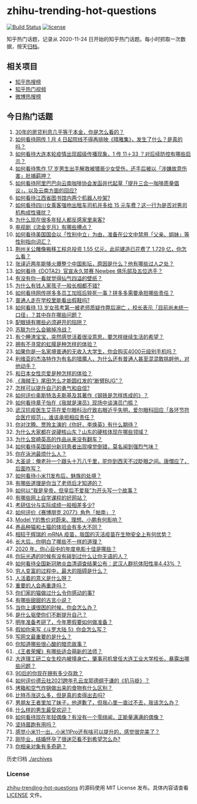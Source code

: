# zhihu-trending-hot-questions

[![Build Status](https://github.com/justjavac/zhihu-trending-hot-questions/workflows/ci/badge.svg?branch=master)](https://github.com/justjavac/zhihu-trending-hot-questions/actions)
[![license](https://img.shields.io/github/license/justjavac/zhihu-trending-hot-questions)](https://github.com/justjavac/zhihu-trending-hot-questions/blob/master/LICENSE)

知乎热门话题，记录从 2020-11-24 日开始的知乎热门话题。每小时抓取一次数据，按天[归档](./archives)。

## 相关项目

- [知乎热搜榜](https://github.com/justjavac/zhihu-trending-top-search)
- [知乎热门视频](https://github.com/justjavac/zhihu-trending-hot-video)
- [微博热搜榜](https://github.com/justjavac/weibo-trending-hot-search)

## 今日热门话题

<!-- BEGIN -->
<!-- 最后更新时间 Mon Jan 04 2021 08:14:45 GMT+0800 (CST) -->
1. [30年的房贷利息几乎等于本金，你是怎么看的？](https://www.zhihu.com/question/369020757)
1. [如何看待网传 1 月 4 日起院线不得再排映《晴雅集》，发生了什么？是真的吗？](https://www.zhihu.com/question/437579196)
1. [如何看待大连本轮疫情出现超级传播现象，1 传 11＋33 ？对后续防控有哪些启示？](https://www.zhihu.com/question/437705970)
1. [如何看待焦作 17 岁男生出手解救被猥亵少女受伤，还手后被以「涉嫌故意伤害」批捕羁押？](https://www.zhihu.com/question/437161836)
1. [如何看待阿里巴巴向云南咖啡协会发函并代起草「提升三合一咖啡质量倡议」，以及云南方面的回应?](https://www.zhihu.com/question/437565923)
1. [如何看待江西省图书馆内两个机器人吵架?](https://www.zhihu.com/question/437335064)
1. [如何看待四川女乘客强吻出租车司机并多给 15 元车费？这一行为是否对男司机构成性骚扰？](https://www.zhihu.com/question/437649690)
1. [为什么现在很多年轻人都反感家里来客?](https://www.zhihu.com/question/337487629)
1. [电视剧《流金岁月》有哪些槽点？](https://www.zhihu.com/question/436822594)
1. [如何看待美国国会以「性别中立」为由，准备在公文中禁用「父亲、姐妹」等性别指向词汇？](https://www.zhihu.com/question/437699647)
1. [荆州关公雕像搬移工程总投资 1.55 亿元，此前建造已花费了 1.729 亿，你怎么看？](https://www.zhihu.com/question/437144279)
1. [张译近两年能够火爆整个中国影坛，原因是什么？他有哪些过人之处？](https://www.zhihu.com/question/433569117)
1. [如何看待《DOTA2》官宣永久禁赛 Newbee 俱乐部及五位选手？](https://www.zhihu.com/question/437683540)
1. [有没有你一看就觉得仙气四溢的壁纸？](https://www.zhihu.com/question/310693259)
1. [为什么有钱人家孩子一般长相都不错?](https://www.zhihu.com/question/432161909)
1. [如何看待网传拼多多员工加班后猝死一事？拼多多需要承担哪些责任？](https://www.zhihu.com/question/437702180)
1. [普通人走在学校里能看出假鞋吗?](https://www.zhihu.com/question/436551907)
1. [如何看待 13 岁女孩考第一被老师质疑作弊后溺亡 ，校长表示「目前尚未统一口径」？其中存在哪些问题？](https://www.zhihu.com/question/437682443)
1. [配眼镜有哪些必须避开的陷阱？](https://www.zhihu.com/question/20123451)
1. [苏联为什么会输掉冷战？](https://www.zhihu.com/question/434205449)
1. [有个睡渣宝宝，突然感觉活着很没意思，要怎样继续生活的希望？](https://www.zhihu.com/question/429845889)
1. [拥有不寻常的虹膜是种怎样的体验？](https://www.zhihu.com/question/55606095)
1. [如果你是一名家境普通的无收入大学生，你会购买4000元级别手机吗？](https://www.zhihu.com/question/437370731)
1. [利维亚的杰洛特作为有名的猎魔人，为什么还有普通人甚至混混敢挑衅他，对他动手？](https://www.zhihu.com/question/437451519)
1. [和日本女性恋爱是种怎样的体验？](https://www.zhihu.com/question/33957186)
1. [《海贼王》尾田怎么才能圆红发的“断臂BUG”？](https://www.zhihu.com/question/429841145)
1. [怎样可以提升自己的勇气和自信?](https://www.zhihu.com/question/431101585)
1. [如何评价奥斯特洛夫斯基及其著作《钢铁是怎样炼成的》？](https://www.zhihu.com/question/38756972)
1. [如何看待章子怡在《我就是演员》现场中谈演员门槛？](https://www.zhihu.com/question/437596737)
1. [武汉抗疫医生艾芬在爱尔眼科治疗致右眼近乎失明，爱尔眼科回应「各环节符合医疗规范」，谁该承担相应责任？](https://www.zhihu.com/question/437443568)
1. [你对沈腾、贾玲主演的《你好，李焕英》有什么期待？](https://www.zhihu.com/question/427903873)
1. [为什么大家都在说硬核山东？山东的硬核体现在哪些领域？](https://www.zhihu.com/question/389240700)
1. [为什么宫崎英高的作品从来没有翻车？](https://www.zhihu.com/question/435286787)
1. [如何看待英国部分新冠患者出现嗅觉倒错，莫名闻到强烈气味？](https://www.zhihu.com/question/436891750)
1. [你在泳池最烦什么人？](https://www.zhihu.com/question/337490592)
1. [大圣说：俺老孙一个跟头十万八千里，驼你到西天不过眨眼之间。唐僧应了，后面咋写？](https://www.zhihu.com/question/435068407)
1. [如何看待小米11发布后，魅族的处境？](https://www.zhihu.com/question/436980166)
1. [有哪些道理是你当了老师后才知道的？](https://www.zhihu.com/question/366090311)
1. [如何以“我是皇帝，但皇后不爱我”为开头写一个故事？](https://www.zhihu.com/question/402502550)
1. [有哪些网上自学课程的好网站？](https://www.zhihu.com/question/31044894)
1. [考研估分与实际成绩一般相差多少?](https://www.zhihu.com/question/437154737)
1. [如何评价《赛博朋克 2077》角色「帕南」？](https://www.zhihu.com/question/435117933)
1. [Model Y的售价对蔚来、理想、小鹏有何影响？](https://www.zhihu.com/question/437417536)
1. [养品种猫和土猫的体验会有多大不同？](https://www.zhihu.com/question/53451181)
1. [相较于辉瑞的 mRNA 疫苗，我国的灭活疫苗在生物安全上有何优势？](https://www.zhihu.com/question/437276961)
1. [长大后，你明白了哪些不一样的道理？](https://www.zhihu.com/question/45394531)
1. [2020 年，你心目中的年度电影十佳是哪些？](https://www.zhihu.com/question/433710115)
1. [你玩光遇的时候有没有碰到过什么让你无语的人？](https://www.zhihu.com/question/423398932)
1. [如何看待全国新冠肺炎血清调查结果公布：武汉人群抗体阳性率4.43% ？](https://www.zhihu.com/question/436959206)
1. [穷人变富的过程中，最大的阻碍是什么？](https://www.zhihu.com/question/429985000)
1. [人活着的意义是什么呀？](https://www.zhihu.com/question/429431634)
1. [重要的人会再重逢吗？](https://www.zhihu.com/question/436148156)
1. [你们家的猫做过什么令你感动的事?](https://www.zhihu.com/question/321129135)
1. [有哪些甜甜的古言小说？](https://www.zhihu.com/question/432436201)
1. [当你上课很困的时候，你会怎么办？](https://www.zhihu.com/question/429501465)
1. [是什么驱使你们不断提升自己？](https://www.zhihu.com/question/432074761)
1. [明年准备考研了，今年寒假要如何做准备？](https://www.zhihu.com/question/22519912)
1. [假如你来写《斗罗大陆 5》你会怎么写？](https://www.zhihu.com/question/429101615)
1. [写网文最重要的是什么？](https://www.zhihu.com/question/377713062)
1. [你知道哪些很心酸的暗恋故事？](https://www.zhihu.com/question/427167729)
1. [《王者荣耀》有哪些适合萌新的法师？](https://www.zhihu.com/question/434861666)
1. [大连理工研二女生校内被撞身亡，肇事司机曾任大连工业大学校长，暴露出哪些问题？](https://www.zhihu.com/question/437581895)
1. [90后的你现在拥有多少存款？](https://www.zhihu.com/question/294492829)
1. [如何评价德云社2021跨年孔云龙郭德纲于谦的《扒马褂》？](https://www.zhihu.com/question/437424636)
1. [烤箱和空气炸锅做出来的食物有什么区别？](https://www.zhihu.com/question/23509699)
1. [比特币涨这么多，但是真的卖得出去吗?](https://www.zhihu.com/question/436444886)
1. [男朋友王者里加了妹子，他道歉了，但我心里一直过不去，我该怎么办？](https://www.zhihu.com/question/436969651)
1. [什么样的男生最受欢迎？](https://www.zhihu.com/question/30311473)
1. [如何看待现在年轻偶像？有没有一个零绯闻，正能量满满的偶像？](https://www.zhihu.com/question/436788903)
1. [坚持晨跑有用吗？](https://www.zhihu.com/question/436666369)
1. [感觉小米11一出，小米11Pro还有啥可以提升的，感觉很完美了？](https://www.zhihu.com/question/436921234)
1. [刚毕业，结婚怀孕了很迷茫看不到希望怎么办?](https://www.zhihu.com/question/436800173)
1. [你相亲对象有多奇葩？](https://www.zhihu.com/question/57988209)
<!-- END -->

历史归档 [./archives](./archives)

### License

[zhihu-trending-hot-questions](https://github.com/justjavac/zhihu-trending-hot-questions) 的源码使用 MIT License 发布。具体内容请查看 [LICENSE](./LICENSE) 文件。

